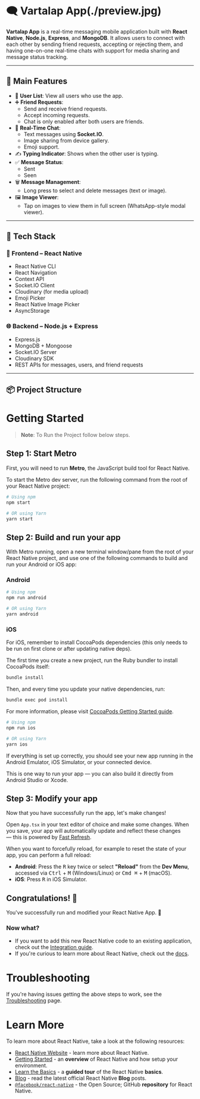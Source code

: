 # 🗨️ Vartalap App(./preview.jpg)

**Vartalap App** is a real-time messaging mobile application built with **React Native**, **Node.js**, **Express**, and **MongoDB**. It allows users to connect with each other by sending friend requests, accepting or rejecting them, and having one-on-one real-time chats with support for media sharing and message status tracking.

---

## 🚀 Main Features

- 👥 **User List**: View all users who use the app.
- ➕ **Friend Requests**:
  - Send and receive friend requests.
  - Accept incoming requests.
  - Chat is only enabled after both users are friends.
- 💬 **Real-Time Chat**:
  - Text messages using **Socket.IO**.
  - Image sharing from device gallery.
  - Emoji support.
- ✍️ **Typing Indicator**: Shows when the other user is typing.
- ✅ **Message Status**:
  - Sent
  - Seen
- 🗑️ **Message Management**:
  - Long press to select and delete messages (text or image).
- 🖼️ **Image Viewer**:
  - Tap on images to view them in full screen (WhatsApp-style modal viewer).

---

## 🧰 Tech Stack

### 📱 Frontend – React Native
- React Native CLI
- React Navigation
- Context API
- Socket.IO Client
- Cloudinary (for media upload)
- Emoji Picker
- React Native Image Picker
- AsyncStorage

### 🌐 Backend – Node.js + Express
- Express.js
- MongoDB + Mongoose
- Socket.IO Server
- Cloudinary SDK
- REST APIs for messages, users, and friend requests

---

## 📦 Project Structure




# Getting Started

> **Note**: To Run the Project follow below steps.

## Step 1: Start Metro

First, you will need to run **Metro**, the JavaScript build tool for React Native.

To start the Metro dev server, run the following command from the root of your React Native project:

```sh
# Using npm
npm start

# OR using Yarn
yarn start
```

## Step 2: Build and run your app

With Metro running, open a new terminal window/pane from the root of your React Native project, and use one of the following commands to build and run your Android or iOS app:

### Android

```sh
# Using npm
npm run android

# OR using Yarn
yarn android
```

### iOS

For iOS, remember to install CocoaPods dependencies (this only needs to be run on first clone or after updating native deps).

The first time you create a new project, run the Ruby bundler to install CocoaPods itself:

```sh
bundle install
```

Then, and every time you update your native dependencies, run:

```sh
bundle exec pod install
```

For more information, please visit [CocoaPods Getting Started guide](https://guides.cocoapods.org/using/getting-started.html).

```sh
# Using npm
npm run ios

# OR using Yarn
yarn ios
```

If everything is set up correctly, you should see your new app running in the Android Emulator, iOS Simulator, or your connected device.

This is one way to run your app — you can also build it directly from Android Studio or Xcode.

## Step 3: Modify your app

Now that you have successfully run the app, let's make changes!

Open `App.tsx` in your text editor of choice and make some changes. When you save, your app will automatically update and reflect these changes — this is powered by [Fast Refresh](https://reactnative.dev/docs/fast-refresh).

When you want to forcefully reload, for example to reset the state of your app, you can perform a full reload:

- **Android**: Press the <kbd>R</kbd> key twice or select **"Reload"** from the **Dev Menu**, accessed via <kbd>Ctrl</kbd> + <kbd>M</kbd> (Windows/Linux) or <kbd>Cmd ⌘</kbd> + <kbd>M</kbd> (macOS).
- **iOS**: Press <kbd>R</kbd> in iOS Simulator.

## Congratulations! :tada:

You've successfully run and modified your React Native App. :partying_face:

### Now what?

- If you want to add this new React Native code to an existing application, check out the [Integration guide](https://reactnative.dev/docs/integration-with-existing-apps).
- If you're curious to learn more about React Native, check out the [docs](https://reactnative.dev/docs/getting-started).

# Troubleshooting

If you're having issues getting the above steps to work, see the [Troubleshooting](https://reactnative.dev/docs/troubleshooting) page.

# Learn More

To learn more about React Native, take a look at the following resources:

- [React Native Website](https://reactnative.dev) - learn more about React Native.
- [Getting Started](https://reactnative.dev/docs/environment-setup) - an **overview** of React Native and how setup your environment.
- [Learn the Basics](https://reactnative.dev/docs/getting-started) - a **guided tour** of the React Native **basics**.
- [Blog](https://reactnative.dev/blog) - read the latest official React Native **Blog** posts.
- [`@facebook/react-native`](https://github.com/facebook/react-native) - the Open Source; GitHub **repository** for React Native.
